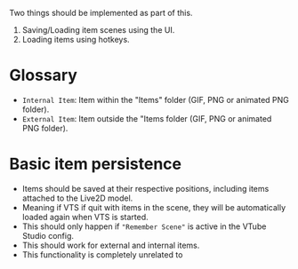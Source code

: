 Two things should be implemented as part of this.

1) Saving/Loading item scenes using the UI.
2) Loading items using hotkeys.

# Glossary

* `Internal Item`: Item within the "Items" folder (GIF, PNG or animated PNG folder).
* `External Item`: Item outside the "Items folder (GIF, PNG or animated PNG folder).

# Basic item persistence

* Items should be saved at their respective positions, including items attached to the Live2D model. 
* Meaning if VTS if quit with items in the scene, they will be automatically loaded again when VTS is started.
* This should only happen if `"Remember Scene"` is active in the VTube Studio config.
* This should work for external and internal items.
* This functionality is completely unrelated to 



